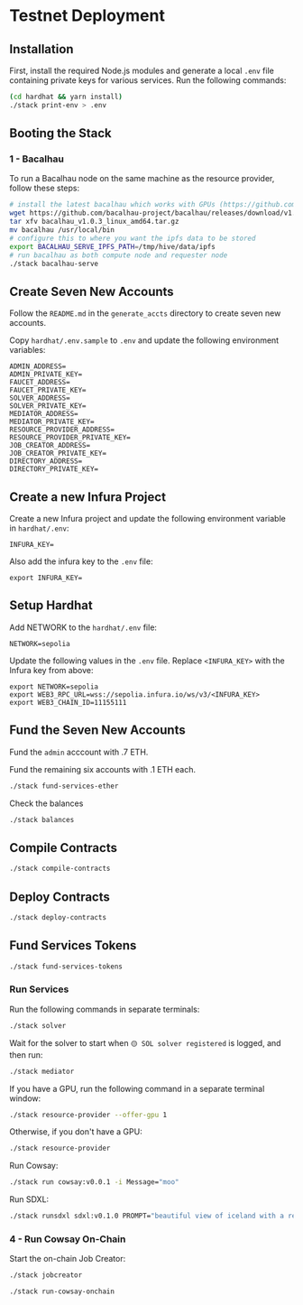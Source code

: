 # Testnet Deployment

## Installation

First, install the required Node.js modules and generate a local `.env` file containing private keys for various
services. Run the following commands:

```bash
(cd hardhat && yarn install)
./stack print-env > .env
```

## Booting the Stack

### 1 - Bacalhau

To run a Bacalhau node on the same machine as the resource provider, follow these steps:

```bash
# install the latest bacalhau which works with GPUs (https://github.com/bacalhau-project/bacalhau/issues/2858)
wget https://github.com/bacalhau-project/bacalhau/releases/download/v1.0.3/bacalhau_v1.0.3_linux_amd64.tar.gz
tar xfv bacalhau_v1.0.3_linux_amd64.tar.gz
mv bacalhau /usr/local/bin
# configure this to where you want the ipfs data to be stored
export BACALHAU_SERVE_IPFS_PATH=/tmp/hive/data/ipfs
# run bacalhau as both compute node and requester node
./stack bacalhau-serve
```

## Create Seven New Accounts

Follow the `README.md` in the `generate_accts` directory to create seven new accounts.

Copy `hardhat/.env.sample` to `.env` and update the following environment variables:

```
ADMIN_ADDRESS=
ADMIN_PRIVATE_KEY=
FAUCET_ADDRESS=
FAUCET_PRIVATE_KEY=
SOLVER_ADDRESS=
SOLVER_PRIVATE_KEY=
MEDIATOR_ADDRESS=
MEDIATOR_PRIVATE_KEY=
RESOURCE_PROVIDER_ADDRESS=
RESOURCE_PROVIDER_PRIVATE_KEY=
JOB_CREATOR_ADDRESS=
JOB_CREATOR_PRIVATE_KEY=
DIRECTORY_ADDRESS=
DIRECTORY_PRIVATE_KEY=
```

## Create a new Infura Project

Create a new Infura project and update the following environment variable in `hardhat/.env`:

```
INFURA_KEY=
```

Also add the infura key to the `.env` file:

```
export INFURA_KEY=
```

## Setup Hardhat

Add NETWORK to the `hardhat/.env` file:

```
NETWORK=sepolia
```

Update the following values in the `.env` file. Replace `<INFURA_KEY>` with the Infura key from above:

```
export NETWORK=sepolia
export WEB3_RPC_URL=wss://sepolia.infura.io/ws/v3/<INFURA_KEY>
export WEB3_CHAIN_ID=11155111
```

## Fund the Seven New Accounts

Fund the `admin` acccount with .7 ETH.

Fund the remaining six accounts with .1 ETH each.

```bash
./stack fund-services-ether
```

Check the balances

```bash
./stack balances
```

## Compile Contracts

```bash
./stack compile-contracts
```

## Deploy Contracts

```bash
./stack deploy-contracts
```

## Fund Services Tokens

```bash
./stack fund-services-tokens
```

### Run Services

Run the following commands in separate terminals:

```bash
./stack solver
```

Wait for the solver to start when `🟡 SOL solver registered` is logged, and then run:

```bash
./stack mediator
```

If you have a GPU, run the following command in a separate terminal window:

```bash
./stack resource-provider --offer-gpu 1
```

Otherwise, if you don't have a GPU:

```bash
./stack resource-provider
```

Run Cowsay:

```bash
./stack run cowsay:v0.0.1 -i Message="moo"
```

Run SDXL:

```bash
./stack runsdxl sdxl:v0.1.0 PROMPT="beautiful view of iceland with a record player"
```

### 4 - Run Cowsay On-Chain

Start the on-chain Job Creator:

```bash
./stack jobcreator
```

```bash
./stack run-cowsay-onchain
```
